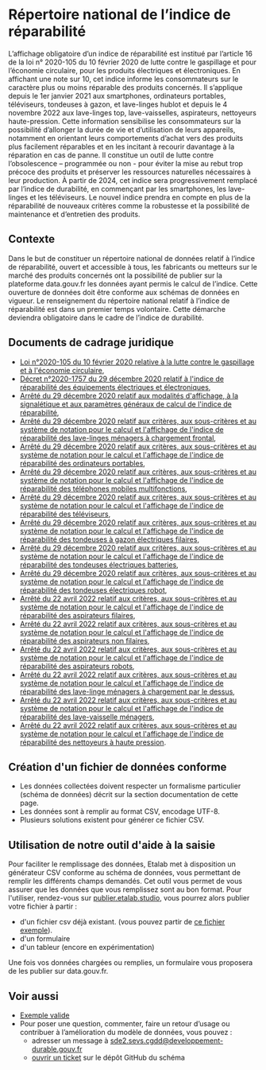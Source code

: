 <MenuSchema />

# Répertoire national de l’indice de réparabilité

L’affichage obligatoire d’un indice de réparabilité est institué par l’article 16 de la loi n° 2020-105 du 10 février 2020 de lutte contre le gaspillage et pour l’économie circulaire, pour les produits électriques et électroniques. En affichant une note sur 10, cet indice informe les consommateurs sur le caractère plus ou moins réparable des produits concernés. Il s’applique depuis le 1er janvier 2021 aux smartphones, ordinateurs portables, téléviseurs, tondeuses à gazon, et lave-linges hublot et depuis le 4 novembre 2022 aux lave-linges top, lave-vaisselles, aspirateurs, nettoyeurs haute-pression.
Cette information sensibilise les consommateurs sur la possibilité d’allonger la durée de vie et d’utilisation de leurs appareils, notamment en orientant leurs comportements d’achat vers des produits plus facilement réparables et en les incitant à recourir davantage à la réparation en cas de panne.
Il constitue un outil de lutte contre l’obsolescence – programmée ou non - pour éviter la mise au rebut trop précoce des produits et préserver les ressources naturelles nécessaires à leur production.
À partir de 2024, cet indice sera progressivement remplacé par l’indice de durabilité, en commençant par les smartphones, les lave-linges et les téléviseurs. Le nouvel indice prendra en compte en plus de la réparabilité de nouveaux critères comme la robustesse et la possibilité de maintenance et d’entretien des produits.

## Contexte
Dans le but de constituer un répertoire national de données relatif à l’indice de réparabilité, ouvert et accessible à tous, les fabricants ou metteurs sur le marché des produits concernés ont la possibilité de publier sur la plateforme data.gouv.fr les données ayant permis le calcul de l’indice. Cette ouverture de données doit être conforme aux schémas de données en vigueur.
Le renseignement du répertoire national relatif à l’indice de réparabilité est dans un premier temps volontaire. Cette démarche deviendra obligatoire dans le cadre de l’indice de durabilité.

## Documents de cadrage juridique
- [Loi n°2020-105 du 10 février 2020 relative à la lutte contre le gaspillage et à l'économie circulaire](https://www.legifrance.gouv.fr/loda/id/JORFTEXT000041553759),
- [Décret n°2020-1757 du 29 décembre 2020 relatif à l'indice de réparabilité des équipements électriques et électroniques](https://www.legifrance.gouv.fr/jorf/id/JORFTEXT000042837821),
- [Arrêté du 29 décembre 2020 relatif aux modalités d'affichage, à la signalétique et aux paramètres généraux de calcul de l'indice de réparabilité](https://www.legifrance.gouv.fr/jorf/id/JORFTEXT000042838100),
- [Arrêté du 29 décembre 2020 relatif aux critères, aux sous-critères et au système de notation pour le calcul et l'affichage de l'indice de réparabilité des lave-linges ménagers à chargement frontal](https://www.legifrance.gouv.fr/loda/id/JORFTEXT000042838115),
- [Arrêté du 29 décembre 2020 relatif aux critères, aux sous-critères et au système de notation pour le calcul et l'affichage de l'indice de réparabilité des ordinateurs portables](https://www.legifrance.gouv.fr/loda/id/JORFTEXT000042838127),
- [Arrêté du 29 décembre 2020 relatif aux critères, aux sous-critères et au système de notation pour le calcul et l'affichage de l'indice de réparabilité des téléphones mobiles multifonctions](https://www.legifrance.gouv.fr/loda/id/JORFTEXT000042838138),
- [Arrêté du 29 décembre 2020 relatif aux critères, aux sous-critères et au système de notation pour le calcul et l'affichage de l'indice de réparabilité des téléviseurs](https://www.legifrance.gouv.fr/jorf/id/JORFTEXT000042838149),
- [Arrêté du 29 décembre 2020 relatif aux critères, aux sous-critères et au système de notation pour le calcul et l'affichage de l'indice de réparabilité des tondeuses à gazon électriques filaires](https://www.legifrance.gouv.fr/loda/id/JORFTEXT000042838162),
- [Arrêté du 29 décembre 2020 relatif aux critères, aux sous-critères et au système de notation pour le calcul et l'affichage de l'indice de réparabilité des tondeuses électriques batteries](https://www.legifrance.gouv.fr/loda/id/JORFTEXT000042838173),
- [Arrêté du 29 décembre 2020 relatif aux critères, aux sous-critères et au système de notation pour le calcul et l'affichage de l'indice de réparabilité des tondeuses électriques robot](https://www.legifrance.gouv.fr/loda/id/JORFTEXT000042838185),
- [Arrêté du 22 avril 2022 relatif aux critères, aux sous-critères et au système de notation pour le calcul et l'affichage de l'indice de réparabilité des aspirateurs filaires](https://www.legifrance.gouv.fr/jorf/id/JORFTEXT000045742661),
- [Arrêté du 22 avril 2022 relatif aux critères, aux sous-critères et au système de notation pour le calcul et l'affichage de l'indice de réparabilité des aspirateurs non filaires](https://www.legifrance.gouv.fr/jorf/id/JORFTEXT000045742718),
- [Arrêté du 22 avril 2022 relatif aux critères, aux sous-critères et au système de notation pour le calcul et l'affichage de l'indice de réparabilité des aspirateurs robots](https://www.legifrance.gouv.fr/jorf/id/JORFTEXT000045742672),
- [Arrêté du 22 avril 2022 relatif aux critères, aux sous-critères et au système de notation pour le calcul et l'affichage de l'indice de réparabilité des lave-linge ménagers à chargement par le dessus](https://www.legifrance.gouv.fr/jorf/id/JORFTEXT000045742683),
- [Arrêté du 22 avril 2022 relatif aux critères, aux sous-critères et au système de notation pour le calcul et l'affichage de l'indice de réparabilité des lave-vaisselle ménagers](https://www.legifrance.gouv.fr/jorf/id/JORFTEXT000045742695),
- [Arrêté du 22 avril 2022 relatif aux critères, aux sous-critères et au système de notation pour le calcul et l'affichage de l'indice de réparabilité des nettoyeurs à haute pression](https://www.legifrance.gouv.fr/jorf/id/JORFTEXT000045742707).

## Création d'un fichier de données conforme

* Les données collectées doivent respecter un formalisme particulier (schéma de données) décrit sur la section documentation de cette page.
* Les données sont à remplir au format CSV, encodage UTF-8.
* Plusieurs solutions existent pour générer ce fichier CSV.

## Utilisation de notre outil d'aide à la saisie

Pour faciliter le remplissage des données, Etalab met à disposition un générateur CSV conforme au schéma de données, vous permettant de remplir les différents champs demandés. Cet outil vous permet de vous assurer que les données que vous remplissez sont au bon format. Pour l'utiliser, rendez-vous sur [publier.etalab.studio](https://publier.etalab.studio/select?schema=etalab%2Fschema-indice-reparabilite), vous pourrez alors publier votre fichier à partir : 
- d'un fichier csv déjà existant. (vous pouvez partir de [ce fichier exemple](https://github.com/etalab/schema-indice-durabilite/blob/main/exemple-valide.csv)).
- d'un formulaire
- d'un tableur (encore en expérimentation)

Une fois vos données chargées ou remplies, un formulaire vous proposera de les publier sur data.gouv.fr.

## Voir aussi
- [Exemple valide](https://github.com/etalab/schema-indice-reparabilite/blob/main/exemple-valide.csv)
- Pour poser une question, commenter, faire un retour d’usage ou contribuer à l’amélioration du modèle de données, vous pouvez :
    - adresser un message à sde2.sevs.cgdd@developpement-durable.gouv.fr
    - [ouvrir un ticket](https://github.com/etalab/schema-indice-durabilite/issues) sur le dépôt GitHub du schéma
